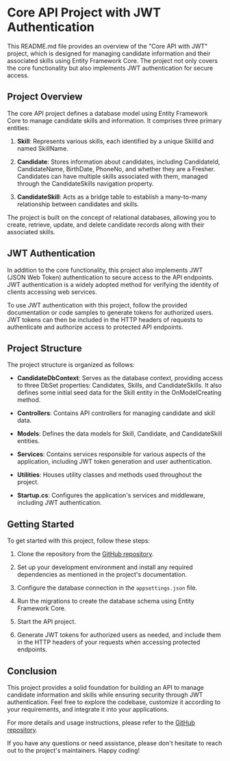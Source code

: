 # Core API Project with JWT Authentication

This README.md file provides an overview of the "Core API with JWT" project, which is designed for managing candidate information and their associated skills using Entity Framework Core. The project not only covers the core functionality but also implements JWT authentication for secure access.

## Project Overview

The core API project defines a database model using Entity Framework Core to manage candidate skills and information. It comprises three primary entities:

1. **Skill**: Represents various skills, each identified by a unique SkillId and named SkillName.

2. **Candidate**: Stores information about candidates, including CandidateId, CandidateName, BirthDate, PhoneNo, and whether they are a Fresher. Candidates can have multiple skills associated with them, managed through the CandidateSkills navigation property.

3. **CandidateSkill**: Acts as a bridge table to establish a many-to-many relationship between candidates and skills.

The project is built on the concept of relational databases, allowing you to create, retrieve, update, and delete candidate records along with their associated skills.

## JWT Authentication

In addition to the core functionality, this project also implements JWT (JSON Web Token) authentication to secure access to the API endpoints. JWT authentication is a widely adopted method for verifying the identity of clients accessing web services.

To use JWT authentication with this project, follow the provided documentation or code samples to generate tokens for authorized users. JWT tokens can then be included in the HTTP headers of requests to authenticate and authorize access to protected API endpoints.

## Project Structure

The project structure is organized as follows:

- **CandidateDbContext**: Serves as the database context, providing access to three DbSet properties: Candidates, Skills, and CandidateSkills. It also defines some initial seed data for the Skill entity in the OnModelCreating method.

- **Controllers**: Contains API controllers for managing candidate and skill data.

- **Models**: Defines the data models for Skill, Candidate, and CandidateSkill entities.

- **Services**: Contains services responsible for various aspects of the application, including JWT token generation and user authentication.

- **Utilities**: Houses utility classes and methods used throughout the project.

- **Startup.cs**: Configures the application's services and middleware, including JWT authentication.

## Getting Started

To get started with this project, follow these steps:

1. Clone the repository from the [GitHub repository](https://github.com/abdullah-zero9/Core-API-with-JWT.git).

2. Set up your development environment and install any required dependencies as mentioned in the project's documentation.

3. Configure the database connection in the `appsettings.json` file.

4. Run the migrations to create the database schema using Entity Framework Core.

5. Start the API project.

6. Generate JWT tokens for authorized users as needed, and include them in the HTTP headers of your requests when accessing protected endpoints.

## Conclusion

This project provides a solid foundation for building an API to manage candidate information and skills while ensuring security through JWT authentication. Feel free to explore the codebase, customize it according to your requirements, and integrate it into your applications.

For more details and usage instructions, please refer to the [GitHub repository](https://github.com/abdullah-zero9/Core-API-with-JWT.git).

If you have any questions or need assistance, please don't hesitate to reach out to the project's maintainers. Happy coding!

